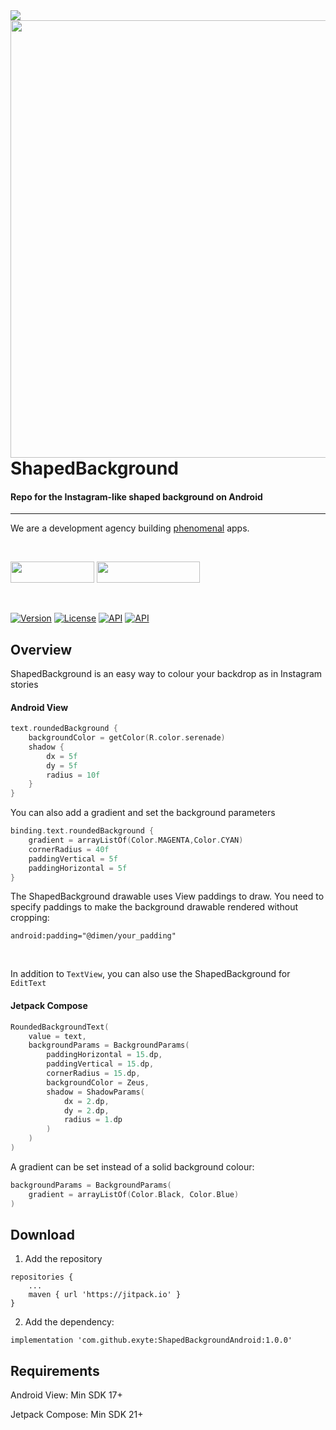 <img src="https://github.com/exyte/Grid/raw/media/Assets/header.png">
<img align="right" height="700" src="https://user-images.githubusercontent.com/57913130/187610131-0edd19e6-56de-4316-a3c0-57eac9ca14bf.gif"/>


<p><h1 align="left">ShapedBackground</h1></p>

<p><h4>Repo for the Instagram-like shaped background on Android</h4></p>

___

<p> We are a development agency building
  <a href="https://clutch.co/profile/exyte#review-731233?utm_medium=referral&utm_source=github.com&utm_campaign=phenomenal_to_clutch">phenomenal</a> apps.</p>

</br>

<a href="https://exyte.com/contacts"><img src="https://i.imgur.com/vGjsQPt.png" width="134" height="34"></a> <a href="https://twitter.com/exyteHQ"><img src="https://i.imgur.com/DngwSn1.png" width="165" height="34"></a>

</br>

[![Version](https://img.shields.io/jitpack/v/github/exyte/ShapedBackgroundAndroid?label=version)](https://github.com/exyte/ShapedBackgroundAndroid)
[![License](https://img.shields.io/github/license/exyte/shapedBackgroundAndroid)](https://github.com/exyte/ShapedBackgroundAndroid)
[![API](https://img.shields.io/badge/API-17%2B-green)](https://github.com/exyte/ShapedBackgroundAndroid)
[![API](https://img.shields.io/badge/Compose%20API%20-21%2B-brightgreen)](https://github.com/exyte/ShapedBackgroundAndroid)


## Overview

ShapedBackground is an easy way to colour your backdrop as in Instagram stories
<p><h4>Android View</h4></p>

```kotlin
text.roundedBackground {
    backgroundColor = getColor(R.color.serenade)
    shadow {
        dx = 5f
        dy = 5f
        radius = 10f
    }
}
```
You can also add a gradient and set the background parameters

```kotlin
binding.text.roundedBackground {
    gradient = arrayListOf(Color.MAGENTA,Color.CYAN)
    cornerRadius = 40f
    paddingVertical = 5f
    paddingHorizontal = 5f
}
```
The ShapedBackground drawable uses View paddings to draw. You need to specify paddings to make the background drawable rendered without cropping:

```android:padding="@dimen/your_padding"```

<br/>

In addition to ```TextView```, you can also use the ShapedBackground for ```EditText```

<p><h4>Jetpack Compose</h4></p>

```kotlin
RoundedBackgroundText(
    value = text,
    backgroundParams = BackgroundParams(
        paddingHorizontal = 15.dp,
        paddingVertical = 15.dp,
        cornerRadius = 15.dp,
        backgroundColor = Zeus,
        shadow = ShadowParams(
            dx = 2.dp,
            dy = 2.dp,
            radius = 1.dp
        )
    )
)
```

A gradient can be set instead of a solid background colour:

```kotlin
backgroundParams = BackgroundParams(
    gradient = arrayListOf(Color.Black, Color.Blue)
)
```


## Download

1. Add the repository

```
repositories {
	...
	maven { url 'https://jitpack.io' }
}
```
2. Add the dependency:

```implementation 'com.github.exyte:ShapedBackgroundAndroid:1.0.0'```

## Requirements
<p>Android View: Min SDK 17+</p>
<p>Jetpack Compose: Min SDK 21+</p>
